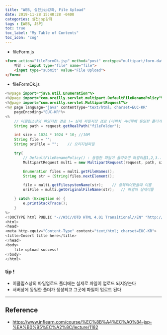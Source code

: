 ```yaml
---
title: "WEB, 실전jsp강좌, File Upload"
date: 2019-11-28 15:40:28 -0400
categories: 실전jsp강좌
tags : [WEB, JSP]
toc: true
toc_label: "My Table of Contents"
toc_icon: "cog"
---
```


- fileForm.js
```html
<form action="fileFormOk.jsp" method="post" enctype="multipart/form-data">
	파일 : <input type="file" name="file">
	<input type="submit" value="File Upload">
</form>
```

- fileFormOk.js
```java
<%@page import="java.util.Enumeration"%>
<%@page import="com.oreilly.servlet.multipart.DefaultFileRenamePolicy"%>
<%@page import="com.oreilly.servlet.MultipartRequest"%>
<%@ page language="java" contentType="text/html; charset=EUC-KR"
    pageEncoding="EUC-KR"%>
<%
	// 이클립스상의 파일저장 경로 != 실제 파일저장 경로 (아파치 서버쪽에 동일한 폴더가 만들어지고 그곳에 저장된다)
	String path = request.getRealPath("fileFolder");

	int size = 1024 * 1024 * 10; //10M
	String file = "";
	String oriFile = "";	// 오리지널파일

	try{
		// DefaultFileRenamePolicy() : 동일한 파일이 올라오면 파일이름1,2,3...붙여서 업로드한다.
		MultipartRequest multi = new MultipartRequest(request, path, size, "EUC-KR", new DefaultFileRenamePolicy());

		Enumeration files = multi.getFileNames();
		String str = (String)files.nextElement();

		file = multi.getFilesystemName(str);	// 중복되어있을때 이름
		oriFile = multi.getOriginalFileName(str);	// 파일의 실제이릅

	} catch (Exception e) {
		e.printStackTrace();
	}
%>
<!DOCTYPE html PUBLIC "-//W3C//DTD HTML 4.01 Transitional//EN" "http://www.w3.org/TR/html4/loose.dtd">
<html>
<head>
<meta http-equiv="Content-Type" content="text/html; charset=EUC-KR">
<title>Insert title here</title>
</head>
<body>
 	file upload success!
</body>
</html>
```

### tip !
- 이클립스상의 파일업로드 폴더에는 실제로 파일이 업로드 되지않는다
- 서버상에 동일한 폴더가 생성되고 그곳에 파일이 업로드 된다



---
## Reference
- <https://www.inflearn.com/course/%EC%8B%A4%EC%A0%84-jsp-%EA%B0%95%EC%A2%8C/lecture/1182>
